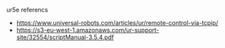 

ur5e referencs
* https://www.universal-robots.com/articles/ur/remote-control-via-tcpip/
* https://s3-eu-west-1.amazonaws.com/ur-support-site/32554/scriptManual-3.5.4.pdf
